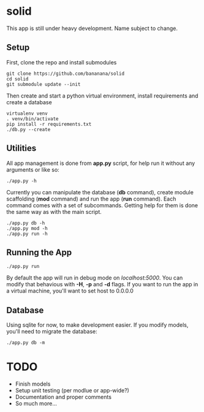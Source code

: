 # solid

This app is still under heavy development. Name subject to change.

## Setup

First, clone the repo and install submodules

    git clone https://github.com/bananana/solid
    cd solid
    git submodule update --init

Then create and start  a python virtual environment, install requirements and create a database

    virtualenv venv
    . venv/bin/activate
    pip install -r requirements.txt
    ./db.py --create

## Utilities

All app management is done from **app.py** script, for help run it without any arguments or like so:

    ./app.py -h

Currently you can manipulate the database (**db** command), create module scaffolding (**mod** command) and run the app (**run** command). Each command comes with a set of subcommands. Getting help for them is done the same way as with the main script.

    ./app.py db -h
    ./app.py mod -h
    ./app.py run -h

## Running the App

    ./app.py run

By default the app will run in debug mode on *localhost:5000*. You can modify that behavious with **-H**, **-p** and **-d** flags. If you want to run the app in a virtual machine, you'll want to set host to 0.0.0.0

## Database
Using sqlite for now, to make development easier. If you modify models, you'll need to migrate the database:

    ./app.py db -m

# TODO
* Finish models
* Setup unit testing (per modlue or app-wide?)
* Documentation and proper comments
* So much more...
